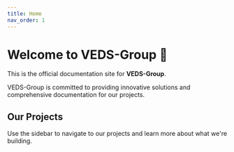 ```yaml
---
title: Home
nav_order: 1
---
```


# Welcome to VEDS-Group 👋

This is the official documentation site for **VEDS-Group**.  

VEDS-Group is committed to providing innovative solutions and comprehensive documentation for our projects.

## Our Projects

Use the sidebar to navigate to our projects and learn more about what we're building.
